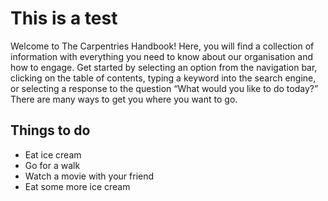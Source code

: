 # This is a test

Welcome to The Carpentries Handbook! Here, you will find a collection of information with everything you need to know about our organisation and how to engage. Get started by selecting an option from the navigation bar, clicking on the table of contents, typing a keyword into the search engine, or selecting a response to the question “What would you like to do today?” There are many ways to get you where you want to go.

## Things to do

* Eat ice cream
* Go for a walk
* Watch a movie with your friend
* Eat some more ice cream 

